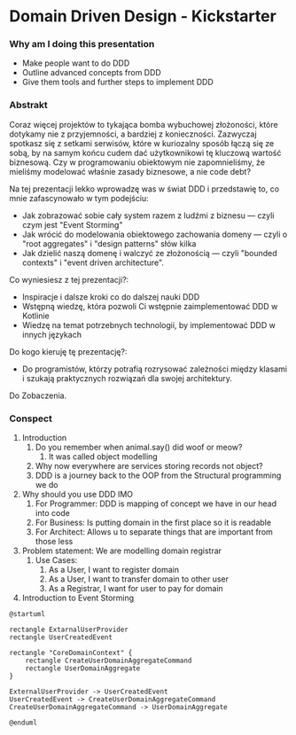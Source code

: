# Domain Driven Design - Kickstarter

### Why am I doing this presentation
- Make people want to do DDD
- Outline advanced concepts from DDD
- Give them tools and further steps to implement DDD

### Abstrakt

Coraz więcej projektów to tykająca bomba wybuchowej złożoności, które dotykamy nie z przyjemności, a bardziej z konieczności.
Zazwyczaj spotkasz się z setkami serwisów, które w kuriozalny sposób łączą się ze sobą, by na samym końcu cudem dać użytkownikowi tę kluczową wartość biznesową.
Czy w programowaniu obiektowym nie zapomnieliśmy, że mieliśmy modelować właśnie zasady biznesowe, a nie code debt?

Na tej prezentacji lekko wprowadzę was w świat DDD i przedstawię to, co mnie zafascynowało w tym podejściu:
- Jak zobrazować sobie cały system razem z ludźmi z biznesu — czyli czym jest "Event Storming"
- Jak wrócić do modelowania obiektowego zachowania domeny — czyli o "root aggregates" i "design patterns" słów kilka
- Jak dzielić naszą domenę i walczyć ze złożonością — czyli "bounded contexts" i "event driven architecture".

Co wyniesiesz z tej prezentacji?:
- Inspiracje i dalsze kroki co do dalszej nauki DDD
- Wstępną wiedzę, która pozwoli Ci wstępnie zaimplementować DDD w Kotlinie
- Wiedzę na temat potrzebnych technologii, by implementować DDD w innych językach

Do kogo kieruję tę prezentację?:
- Do programistów, którzy potrafią rozrysować zależności między klasami i szukają praktycznych rozwiązań dla swojej architektury.

Do Zobaczenia.



### Conspect

1. Introduction
	1. Do you remember when animal.say() did woof or meow?
		1. It was called object modelling
	2. Why now everywhere are services storing records not object?
	3. DDD is a journey back to the OOP from the Structural programming we do
2. Why should you use DDD IMO
	1. For Programmer: DDD is mapping of concept we have in our head into code
	2. For Business: Is putting domain in the first place so it is readable
	3. For Architect: Allows u to separate things that are important from those less
3. Problem statement: We are modelling domain registrar
	1. Use Cases:
		1. As a User, I want to register domain
		2. As a User, I want to transfer domain to other user
		3. As a Registrar, I want for user to pay for domain
4. Introduction to Event Storming 

```plantuml
@startuml

rectangle ExtarnalUserProvider
rectangle UserCreatedEvent 

rectangle "CoreDomainContext" {
	rectangle CreateUserDomainAggregateCommand
	rectangle UserDomainAggregate
}

ExternalUserProvider -> UserCreatedEvent 
UserCreatedEvent -> CreateUserDomainAggregateCommand
CreateUserDomainAggregateCommand -> UserDomainAggregate

@enduml
```